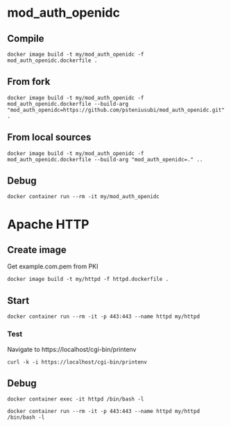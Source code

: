 # mod_auth_openidc

## Compile

    docker image build -t my/mod_auth_openidc -f mod_auth_openidc.dockerfile .

## From fork

    docker image build -t my/mod_auth_openidc -f mod_auth_openidc.dockerfile --build-arg "mod_auth_openidc=https://github.com/psteniusubi/mod_auth_openidc.git" .

## From local sources

    docker image build -t my/mod_auth_openidc -f mod_auth_openidc.dockerfile --build-arg "mod_auth_openidc=." ..

## Debug

    docker container run --rm -it my/mod_auth_openidc

# Apache HTTP

## Create image

Get example.com.pem from PKI

    docker image build -t my/httpd -f httpd.dockerfile .

## Start

    docker container run --rm -it -p 443:443 --name httpd my/httpd 

### Test

Navigate to https://localhost/cgi-bin/printenv

    curl -k -i https://localhost/cgi-bin/printenv

## Debug

    docker container exec -it httpd /bin/bash -l

    docker container run --rm -it -p 443:443 --name httpd my/httpd /bin/bash -l
